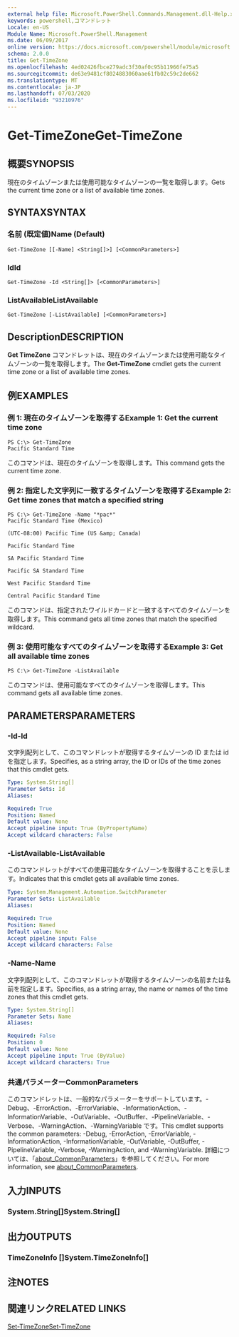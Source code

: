 ```yaml
---
external help file: Microsoft.PowerShell.Commands.Management.dll-Help.xml
keywords: powershell,コマンドレット
Locale: en-US
Module Name: Microsoft.PowerShell.Management
ms.date: 06/09/2017
online version: https://docs.microsoft.com/powershell/module/microsoft.powershell.management/get-timezone?view=powershell-7&WT.mc_id=ps-gethelp
schema: 2.0.0
title: Get-TimeZone
ms.openlocfilehash: 4ed02426fbce279adc3f30af0c95b11966fe75a5
ms.sourcegitcommit: de63e9481cf8024883060aae61fb02c59c2de662
ms.translationtype: MT
ms.contentlocale: ja-JP
ms.lasthandoff: 07/03/2020
ms.locfileid: "93210976"
---
```

# <span data-ttu-id="71767-103">Get-TimeZone</span><span class="sxs-lookup"><span data-stu-id="71767-103">Get-TimeZone</span></span>

## <span data-ttu-id="71767-104">概要</span><span class="sxs-lookup"><span data-stu-id="71767-104">SYNOPSIS</span></span>
<span data-ttu-id="71767-105">現在のタイムゾーンまたは使用可能なタイムゾーンの一覧を取得します。</span><span class="sxs-lookup"><span data-stu-id="71767-105">Gets the current time zone or a list of available time zones.</span></span>

## <span data-ttu-id="71767-106">SYNTAX</span><span class="sxs-lookup"><span data-stu-id="71767-106">SYNTAX</span></span>

### <span data-ttu-id="71767-107">名前 (既定値)</span><span class="sxs-lookup"><span data-stu-id="71767-107">Name (Default)</span></span>

```
Get-TimeZone [[-Name] <String[]>] [<CommonParameters>]
```

### <span data-ttu-id="71767-108">Id</span><span class="sxs-lookup"><span data-stu-id="71767-108">Id</span></span>

```
Get-TimeZone -Id <String[]> [<CommonParameters>]
```

### <span data-ttu-id="71767-109">ListAvailable</span><span class="sxs-lookup"><span data-stu-id="71767-109">ListAvailable</span></span>

```
Get-TimeZone [-ListAvailable] [<CommonParameters>]
```

## <span data-ttu-id="71767-110">Description</span><span class="sxs-lookup"><span data-stu-id="71767-110">DESCRIPTION</span></span>

<span data-ttu-id="71767-111">**Get TimeZone** コマンドレットは、現在のタイムゾーンまたは使用可能なタイムゾーンの一覧を取得します。</span><span class="sxs-lookup"><span data-stu-id="71767-111">The **Get-TimeZone** cmdlet gets the current time zone or a list of available time zones.</span></span>

## <span data-ttu-id="71767-112">例</span><span class="sxs-lookup"><span data-stu-id="71767-112">EXAMPLES</span></span>

### <span data-ttu-id="71767-113">例 1: 現在のタイムゾーンを取得する</span><span class="sxs-lookup"><span data-stu-id="71767-113">Example 1: Get the current time zone</span></span>

```
PS C:\> Get-TimeZone
Pacific Standard Time
```

<span data-ttu-id="71767-114">このコマンドは、現在のタイムゾーンを取得します。</span><span class="sxs-lookup"><span data-stu-id="71767-114">This command gets the current time zone.</span></span>

### <span data-ttu-id="71767-115">例 2: 指定した文字列に一致するタイムゾーンを取得する</span><span class="sxs-lookup"><span data-stu-id="71767-115">Example 2: Get time zones that match a specified string</span></span>

```
PS C:\> Get-TimeZone -Name "*pac*"
Pacific Standard Time (Mexico)

(UTC-08:00) Pacific Time (US &amp; Canada)

Pacific Standard Time

SA Pacific Standard Time

Pacific SA Standard Time

West Pacific Standard Time

Central Pacific Standard Time
```

<span data-ttu-id="71767-116">このコマンドは、指定されたワイルドカードと一致するすべてのタイムゾーンを取得します。</span><span class="sxs-lookup"><span data-stu-id="71767-116">This command gets all time zones that match the specified wildcard.</span></span>

### <span data-ttu-id="71767-117">例 3: 使用可能なすべてのタイムゾーンを取得する</span><span class="sxs-lookup"><span data-stu-id="71767-117">Example 3: Get all available time zones</span></span>

```
PS C:\> Get-TimeZone -ListAvailable
```

<span data-ttu-id="71767-118">このコマンドは、使用可能なすべてのタイムゾーンを取得します。</span><span class="sxs-lookup"><span data-stu-id="71767-118">This command gets all available time zones.</span></span>

## <span data-ttu-id="71767-119">PARAMETERS</span><span class="sxs-lookup"><span data-stu-id="71767-119">PARAMETERS</span></span>

### <span data-ttu-id="71767-120">-Id</span><span class="sxs-lookup"><span data-stu-id="71767-120">-Id</span></span>

<span data-ttu-id="71767-121">文字列配列として、このコマンドレットが取得するタイムゾーンの ID または id を指定します。</span><span class="sxs-lookup"><span data-stu-id="71767-121">Specifies, as a string array, the ID or IDs of the time zones that this cmdlet gets.</span></span>

```yaml
Type: System.String[]
Parameter Sets: Id
Aliases:

Required: True
Position: Named
Default value: None
Accept pipeline input: True (ByPropertyName)
Accept wildcard characters: False
```

### <span data-ttu-id="71767-122">-ListAvailable</span><span class="sxs-lookup"><span data-stu-id="71767-122">-ListAvailable</span></span>

<span data-ttu-id="71767-123">このコマンドレットがすべての使用可能なタイムゾーンを取得することを示します。</span><span class="sxs-lookup"><span data-stu-id="71767-123">Indicates that this cmdlet gets all available time zones.</span></span>

```yaml
Type: System.Management.Automation.SwitchParameter
Parameter Sets: ListAvailable
Aliases:

Required: True
Position: Named
Default value: None
Accept pipeline input: False
Accept wildcard characters: False
```

### <span data-ttu-id="71767-124">-Name</span><span class="sxs-lookup"><span data-stu-id="71767-124">-Name</span></span>

<span data-ttu-id="71767-125">文字列配列として、このコマンドレットが取得するタイムゾーンの名前または名前を指定します。</span><span class="sxs-lookup"><span data-stu-id="71767-125">Specifies, as a string array, the name or names of the time zones that this cmdlet gets.</span></span>

```yaml
Type: System.String[]
Parameter Sets: Name
Aliases:

Required: False
Position: 0
Default value: None
Accept pipeline input: True (ByValue)
Accept wildcard characters: True
```

### <span data-ttu-id="71767-126">共通パラメーター</span><span class="sxs-lookup"><span data-stu-id="71767-126">CommonParameters</span></span>

<span data-ttu-id="71767-127">このコマンドレットは、一般的なパラメーターをサポートしています。-Debug、-ErrorAction、-ErrorVariable、-InformationAction、-InformationVariable、-OutVariable、-OutBuffer、-PipelineVariable、-Verbose、-WarningAction、-WarningVariable です。</span><span class="sxs-lookup"><span data-stu-id="71767-127">This cmdlet supports the common parameters: -Debug, -ErrorAction, -ErrorVariable, -InformationAction, -InformationVariable, -OutVariable, -OutBuffer, -PipelineVariable, -Verbose, -WarningAction, and -WarningVariable.</span></span> <span data-ttu-id="71767-128">詳細については、「[about_CommonParameters](https://go.microsoft.com/fwlink/?LinkID=113216)」を参照してください。</span><span class="sxs-lookup"><span data-stu-id="71767-128">For more information, see [about_CommonParameters](https://go.microsoft.com/fwlink/?LinkID=113216).</span></span>

## <span data-ttu-id="71767-129">入力</span><span class="sxs-lookup"><span data-stu-id="71767-129">INPUTS</span></span>

### <span data-ttu-id="71767-130">System.String[]</span><span class="sxs-lookup"><span data-stu-id="71767-130">System.String[]</span></span>

## <span data-ttu-id="71767-131">出力</span><span class="sxs-lookup"><span data-stu-id="71767-131">OUTPUTS</span></span>

### <span data-ttu-id="71767-132">TimeZoneInfo []</span><span class="sxs-lookup"><span data-stu-id="71767-132">System.TimeZoneInfo[]</span></span>

## <span data-ttu-id="71767-133">注</span><span class="sxs-lookup"><span data-stu-id="71767-133">NOTES</span></span>

## <span data-ttu-id="71767-134">関連リンク</span><span class="sxs-lookup"><span data-stu-id="71767-134">RELATED LINKS</span></span>

[<span data-ttu-id="71767-135">Set-TimeZone</span><span class="sxs-lookup"><span data-stu-id="71767-135">Set-TimeZone</span></span>](Set-TimeZone.md)

